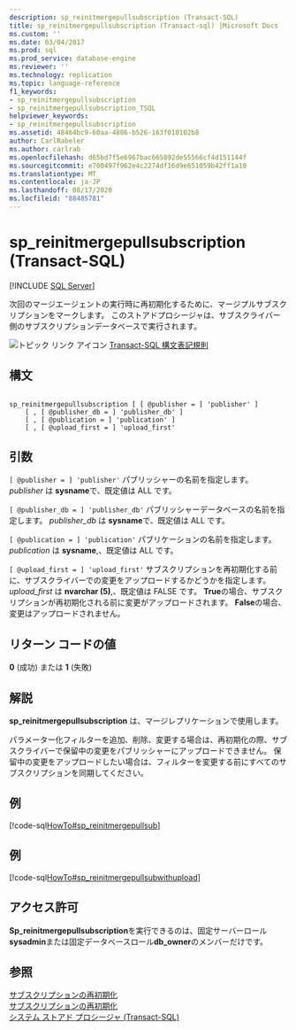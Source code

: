 ```yaml
---
description: sp_reinitmergepullsubscription (Transact-SQL)
title: sp_reinitmergepullsubscription (Transact-sql) |Microsoft Docs
ms.custom: ''
ms.date: 03/04/2017
ms.prod: sql
ms.prod_service: database-engine
ms.reviewer: ''
ms.technology: replication
ms.topic: language-reference
f1_keywords:
- sp_reinitmergepullsubscription
- sp_reinitmergepullsubscription_TSQL
helpviewer_keywords:
- sp_reinitmergepullsubscription
ms.assetid: 48464bc9-60aa-4886-b526-163f010102b8
author: CarlRabeler
ms.author: carlrab
ms.openlocfilehash: d65bd7f5e6967bac665892de55566cf4d151144f
ms.sourcegitcommit: e700497f962e4c2274df16d9e651059b42ff1a10
ms.translationtype: MT
ms.contentlocale: ja-JP
ms.lasthandoff: 08/17/2020
ms.locfileid: "88485781"
---
```

# <a name="sp_reinitmergepullsubscription-transact-sql"></a>sp_reinitmergepullsubscription (Transact-SQL)
[!INCLUDE [SQL Server](../../includes/applies-to-version/sqlserver.md)]

  次回のマージエージェントの実行時に再初期化するために、マージプルサブスクリプションをマークします。 このストアドプロシージャは、サブスクライバー側のサブスクリプションデータベースで実行されます。  
  
 ![トピック リンク アイコン](../../database-engine/configure-windows/media/topic-link.gif "トピック リンク アイコン") [Transact-SQL 構文表記規則](../../t-sql/language-elements/transact-sql-syntax-conventions-transact-sql.md)  
  
## <a name="syntax"></a>構文  
  
```  
  
sp_reinitmergepullsubscription [ [ @publisher = ] 'publisher' ]  
    [ , [ @publisher_db = ] 'publisher_db' ]  
    [ , [ @publication = ] 'publication' ]  
    [ , [ @upload_first = ] 'upload_first'  
```  
  
## <a name="arguments"></a>引数  
`[ @publisher = ] 'publisher'` パブリッシャーの名前を指定します。 *publisher* は **sysname**で、既定値は ALL です。  
  
`[ @publisher_db = ] 'publisher_db'` パブリッシャーデータベースの名前を指定します。 *publisher_db* は **sysname**で、既定値は ALL です。  
  
`[ @publication = ] 'publication'` パブリケーションの名前を指定します。 *publication* は **sysname**,、既定値は ALL です。  
  
`[ @upload_first = ] 'upload_first'` サブスクリプションを再初期化する前に、サブスクライバーでの変更をアップロードするかどうかを指定します。 *upload_first* は **nvarchar (5)**,、既定値は FALSE です。 **True**の場合、サブスクリプションが再初期化される前に変更がアップロードされます。 **False**の場合、変更はアップロードされません。  
  
## <a name="return-code-values"></a>リターン コードの値  
 **0** (成功) または **1** (失敗)  
  
## <a name="remarks"></a>解説  
 **sp_reinitmergepullsubscription** は、マージレプリケーションで使用します。  
  
 パラメーター化フィルターを追加、削除、変更する場合は、再初期化の際、サブスクライバーで保留中の変更をパブリッシャーにアップロードできません。 保留中の変更をアップロードしたい場合は、フィルターを変更する前にすべてのサブスクリプションを同期してください。  
  
## <a name="example"></a>例  
 [!code-sql[HowTo#sp_reinitmergepullsub](../../relational-databases/replication/codesnippet/tsql/sp-reinitmergepullsubscr_1.sql)]  
  
## <a name="example"></a>例  
 [!code-sql[HowTo#sp_reinitmergepullsubwithupload](../../relational-databases/replication/codesnippet/tsql/sp-reinitmergepullsubscr_2.sql)]  
  
## <a name="permissions"></a>アクセス許可  
 **Sp_reinitmergepullsubscription**を実行できるのは、固定サーバーロール**sysadmin**または固定データベースロール**db_owner**のメンバーだけです。  
  
## <a name="see-also"></a>参照  
 [サブスクリプションの再初期化](../../relational-databases/replication/reinitialize-a-subscription.md)   
 [サブスクリプションの再初期化](../../relational-databases/replication/reinitialize-subscriptions.md)   
 [システム ストアド プロシージャ &#40;Transact-SQL&#41;](../../relational-databases/system-stored-procedures/system-stored-procedures-transact-sql.md)  
  
  
